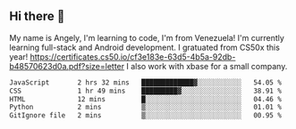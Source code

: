## Hi there 👋
My name is Angely, I'm learning to code, I'm from Venezuela!
I'm currently learning full-stack and Android development.
I gratuated from CS50x this year! https://certificates.cs50.io/cf3e183e-63d5-4b5a-92db-b48570623d0a.pdf?size=letter
I also work with xbase for a small company.

 <!--START_SECTION:waka-->

```txt
JavaScript       2 hrs 32 mins   █████████████▓░░░░░░░░░░░   54.05 %
CSS              1 hr 49 mins    █████████▓░░░░░░░░░░░░░░░   38.91 %
HTML             12 mins         █░░░░░░░░░░░░░░░░░░░░░░░░   04.46 %
Python           2 mins          ▒░░░░░░░░░░░░░░░░░░░░░░░░   01.01 %
GitIgnore file   2 mins          ▒░░░░░░░░░░░░░░░░░░░░░░░░   00.95 %
```

<!--END_SECTION:waka-->
<!--
**angelycontrerasr/angelycontrerasr** is a ✨ _special_ ✨ repository because its `README.md` (this file) appears on your GitHub profile.

Here are some ideas to get you started:

- 🔭 I’m currently working on ...
- 🌱 I’m currently learning ...
- 👯 I’m looking to collaborate on ...
- 🤔 I’m looking for help with ...
- 💬 Ask me about ...
- 📫 How to reach me: ...
- 😄 Pronouns: ...
- ⚡ Fun fact: ...
-->
